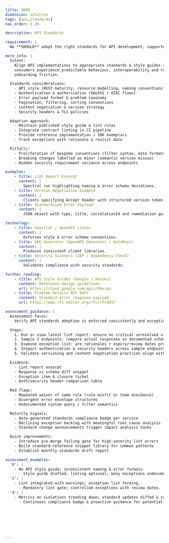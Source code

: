 ```yaml
---
title: SD09
dimension: solution
tags: [api,standards]
nav_order: 2.39

description: API Standards

requirement: |
  We **SHOULD** adopt the right standards for API development, supported by user, consumer, and market / supplier engagement.

more_info: |
  Intent:
    Align API implementations to appropriate standards & style guides so
    consumers experience predictable behaviour, interoperability and reduced
    onboarding friction.

  Standards considerations:
    - API style (REST maturity, resource modelling, naming conventions)
    - Authentication & authorisation (OAuth2 / OIDC flows)
    - Error payload format & problem taxonomy
    - Pagination, filtering, sorting conventions
    - Content negotiation & version strategy
    - Security headers & TLS policies

  Adoption approach:
    - Maintain published style guide & lint rules
    - Integrate contract linting in CI pipeline
    - Provide reference implementation / SDK exemplars
    - Track exceptions with rationale & revisit date

  Pitfalls:
    - Proliferation of bespoke conventions (filter syntax, date formats)
    - Breaking changes labelled as minor (semantic version misuse)
    - Hidden security requirement variance across endpoints

examples: 
    - title: Lint Report Excerpt
      content: |
        Spectral run highlighting naming & error schema deviations.
    - title: Version Negotiation Example
      content: |
        Clients specifying Accept header with structured version token.
    - title: Standardised Error Payload
      content: |
        JSON object with type, title, correlationId and remediation guidance.

technology:
    - title: Spectral / OpenAPI Linter
      content: |
        Enforces style & error schema conventions.
    - title: SDK Generator (OpenAPI Generator / AutoRest)
      content: |
        Produces consistent client libraries.
    - title: Security Scanners (ZAP / Dependency Check)
      content: |
        Validates compliance with security standards.

further_reading:
    - title: API Style Guides (Google / Heroku)
      content: Reference design guidelines.
      url: https://cloud.google.com/apis/design
    - title: Problem Details RFC 9457
      content: Standard error response payload.
      url: https://www.rfc-editor.org/rfc/rfc9457

assessment_guidance: |
  Assessment focus:
    Verify API standards adoption is enforced consistently and exceptions are controlled with lifecycle visibility.

  Steps:
    1. Run or view latest lint report: ensure no critical unresolved violations for new endpoints.
    2. Sample 3 endpoints: compare actual responses vs documented schema (status codes, error format consistency).
    3. Examine exception list: are rationales + expiry/review dates present? Check at least one resolution example.
    4. Inspect authentication & security headers across sample endpoints for uniformity.
    5. Validate versioning and content negotiation practices align with standard (e.g. Accept header usage documented & implemented).

  Evidence:
    - Lint report excerpt
    - Response vs schema diff snippet
    - Exception item & closure ticket
    - Auth/security header comparison table

  Red flags:
    - Repeated waiver of same rule (rule misfit or team avoidance)
    - Divergent error envelope structures
    - Undocumented custom query / filter semantics

  Maturity signals:
    - Auto-generated standards compliance badge per service
    - Declining exception backlog with meaningful root cause analysis
    - Standard change announcements trigger impact analysis tasks

  Quick improvements:
    - Introduce pre-merge failing gate for high-severity lint errors
    - Build standard-reference snippet library for common patterns
    - Establish monthly standards drift report

assessment_examples:
  '0': |
    - No API style guide; inconsistent naming & error formats.
      - Style guide drafted; linting optional; many exceptions undocumented.
  '2': |
    - Lint integrated with warnings; exception list forming.
      - Mandatory lint gate; controlled exceptions with review dates.
  '4': |
    - Metrics on violations trending down; standard updates diffed & communicated.
      - Continuous compliance badge & proactive guidance for potential breaking changes before PR submit.







---
```

